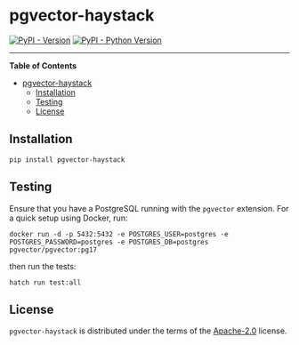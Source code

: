 # pgvector-haystack

[![PyPI - Version](https://img.shields.io/pypi/v/pgvector-haystack.svg)](https://pypi.org/project/pgvector-haystack)
[![PyPI - Python Version](https://img.shields.io/pypi/pyversions/pgvector-haystack.svg)](https://pypi.org/project/pgvector-haystack)

---

**Table of Contents**

- [pgvector-haystack](#pgvector-haystack)
  - [Installation](#installation)
  - [Testing](#testing)
  - [License](#license)

## Installation

```console
pip install pgvector-haystack
```

## Testing

Ensure that you have a PostgreSQL running with the `pgvector` extension. For a quick setup using Docker, run:
```
docker run -d -p 5432:5432 -e POSTGRES_USER=postgres -e POSTGRES_PASSWORD=postgres -e POSTGRES_DB=postgres pgvector/pgvector:pg17
```

then run the tests:

```console
hatch run test:all
```

## License

`pgvector-haystack` is distributed under the terms of the [Apache-2.0](https://spdx.org/licenses/Apache-2.0.html) license.
